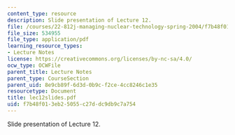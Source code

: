 ```yaml
---
content_type: resource
description: Slide presentation of Lecture 12.
file: /courses/22-812j-managing-nuclear-technology-spring-2004/f7b48f013eb25055c27ddc9db9c7a754_lec12slides.pdf
file_size: 534955
file_type: application/pdf
learning_resource_types:
- Lecture Notes
license: https://creativecommons.org/licenses/by-nc-sa/4.0/
ocw_type: OCWFile
parent_title: Lecture Notes
parent_type: CourseSection
parent_uid: 8e9cb89f-6d3d-0b9c-f2ce-4cc8246c1e35
resourcetype: Document
title: lec12slides.pdf
uid: f7b48f01-3eb2-5055-c27d-dc9db9c7a754
---
```

Slide presentation of Lecture 12.